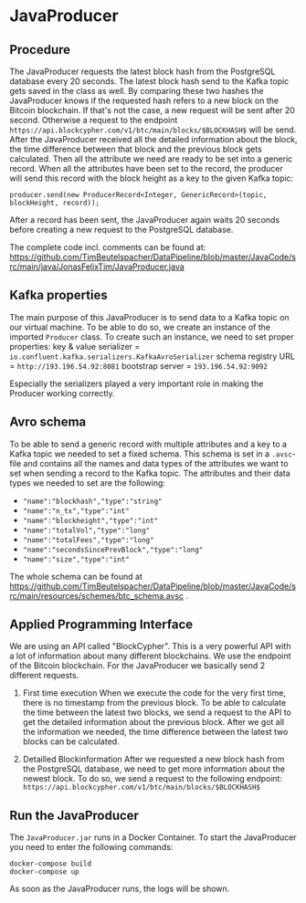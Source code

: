 # JavaProducer


## Procedure

The JavaProducer requests the latest block hash from the PostgreSQL database every 20 seconds. The latest block hash send to the Kafka topic gets saved in the class as well. By comparing these two hashes the JavaProducer knows if the requested hash refers to a new block on the Bitcoin blockchain. If that's not the case, a new request will be sent after 20 second. Otherwise a request to the endpoint `https://api.blockcypher.com/v1/btc/main/blocks/$BLOCKHASH$` will be send. After the JavaProducer received all the detailed information about the block, the time difference between that block and the previous block gets calculated. Then all the attribute we need are ready to be set into a generic record. When all the attributes have been set to the record, the producer will send this record with the block height as a key to the given Kafka topic:

```
producer.send(new ProducerRecord<Integer, GenericRecord>(topic, blockHeight, record));
```

After a record has been sent, the JavaProducer again waits 20 seconds before creating a new request to the PostgreSQL database.

The complete code incl. comments can be found at: https://github.com/TimBeutelspacher/DataPipeline/blob/master/JavaCode/src/main/java/JonasFelixTim/JavaProducer.java



## Kafka properties

The main purpose of this JavaProducer is to send data to a Kafka topic on our virtual machine. To be able to do so, we create an instance of the imported `Producer` class. To create such an instance, we need to set proper properties:
key & value serializer = `io.confluent.kafka.serializers.KafkaAvroSerializer`
schema registry URL = `http://193.196.54.92:8081`
bootstrap server = `193.196.54.92:9092`

Especially the serializers played a very important role in making the Producer working correctly. 



## Avro schema

To be able to send a generic record with multiple attributes and a key to a Kafka topic we needed to set a fixed schema. This schema is set in a `.avsc`-file and contains all the names and data types of the attributes we want to set when sending a record to the Kafka topic. The attributes and their data types we needed to set are the following:
* `"name":"blockhash","type":"string"`
* `"name":"n_tx","type":"int"`
* `"name":"blockheight","type":"int"`
* `"name":"totalVol","type":"long"`
* `"name":"totalFees","type":"long"`
* `"name":"secondsSincePrevBlock","type":"long"`
* `"name":"size","type":"int"`

The whole schema can be found at https://github.com/TimBeutelspacher/DataPipeline/blob/master/JavaCode/src/main/resources/schemes/btc_schema.avsc .



## Applied Programming Interface

We are using an API called "BlockCypher". This is a very powerful API with a lot of information about many different blockchains. We use the endpoint of the Bitcoin blockchain.
For the JavaProducer we basically send 2 different requests.
1. First time execution
  When we execute the code for the very first time, there is no timestamp from the previous block. To be able to calculate the time between the latest two blocks, we send a request to the API to get the detailed information about the previous block. After we got all the information we needed, the time difference between the latest two blocks can be calculated. 
  
2. Detailled Blockinformation
  After we requested a new block hash from the PostgreSQL database, we need to get more information about the newest block. To do so, we send a request to the following endpoint: `https://api.blockcypher.com/v1/btc/main/blocks/$BLOCKHASH$`
  
  
  
## Run the JavaProducer

The `JavaProducer.jar` runs in a Docker Container. To start the JavaProducer you need to enter the following commands:

```
docker-compose build
docker-compose up
```
As soon as the JavaProducer runs, the logs will be shown.

  
